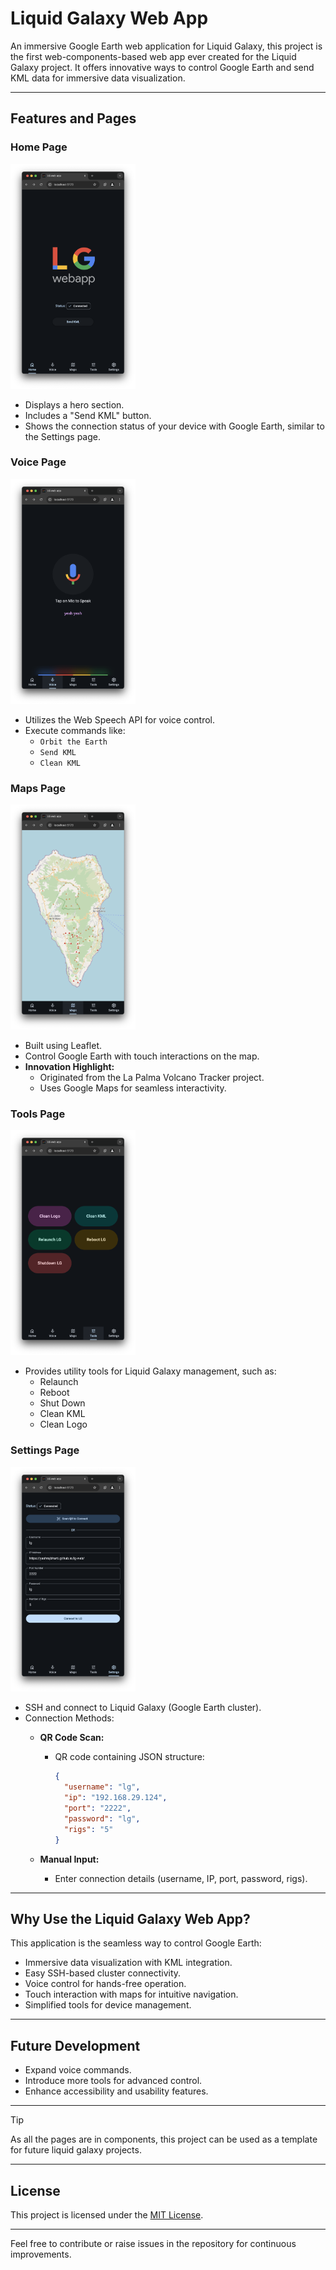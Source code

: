 # Liquid Galaxy Web App

An immersive Google Earth web application for Liquid Galaxy, this project is the first web-components-based web app ever created for the Liquid Galaxy project. It offers innovative ways to control Google Earth and send KML data for immersive data visualization.

---

## Features and Pages

### Home Page

<img src="./assets/Home.png" alt="Home Page Screenshot" width="200px" />

- Displays a hero section.
- Includes a "Send KML" button.
- Shows the connection status of your device with Google Earth, similar to the Settings page.

### Voice Page

<img src="./assets/Voice.png" alt="Voice Page Screenshot" width="200px" />

- Utilizes the Web Speech API for voice control.
- Execute commands like:
  - `Orbit the Earth`
  - `Send KML`
  - `Clean KML`

### Maps Page

<img src="./assets/Maps.png" alt="Maps Page Screenshot" width="200px" />

- Built using Leaflet.
- Control Google Earth with touch interactions on the map.
- **Innovation Highlight:**
  - Originated from the La Palma Volcano Tracker project.
  - Uses Google Maps for seamless interactivity.

### Tools Page

<img src="./assets/Tools.png" alt="Tools Page Screenshot" width="200px" />

- Provides utility tools for Liquid Galaxy management, such as:
  - Relaunch
  - Reboot
  - Shut Down
  - Clean KML
  - Clean Logo

### Settings Page

<img src="./assets/Settings.png" alt="Settings Page Screenshot" width="200px" />

- SSH and connect to Liquid Galaxy (Google Earth cluster).
- Connection Methods:
  - **QR Code Scan:**
    - QR code containing JSON structure:  

      ```json
      {
        "username": "lg",
        "ip": "192.168.29.124",
        "port": "2222",
        "password": "lg",
        "rigs": "5"
      }
      ```

  - **Manual Input:**
    - Enter connection details (username, IP, port, password, rigs).

---

## Why Use the Liquid Galaxy Web App?

This application is the seamless way to control Google Earth:

- Immersive data visualization with KML integration.
- Easy SSH-based cluster connectivity.
- Voice control for hands-free operation.
- Touch interaction with maps for intuitive navigation.
- Simplified tools for device management.

---

## Future Development

- Expand voice commands.
- Introduce more tools for advanced control.
- Enhance accessibility and usability features.

---

> [!TIP]
> As all the pages are in components, this project can be used as a template for future liquid galaxy projects.

---

## License

This project is licensed under the [MIT License](LICENSE).

---

Feel free to contribute or raise issues in the repository for continuous improvements.
